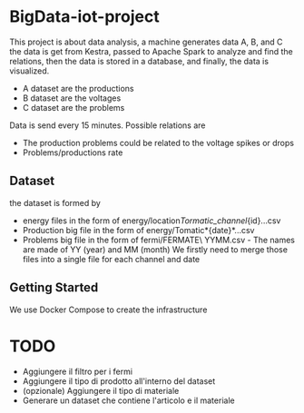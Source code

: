 # BigData-iot-project

This project is about data analysis, a machine generates data A, B, and C the data is get from Kestra, passed to Apache Spark to analyze and find the relations, then the data is stored in a database, and finally, the data is visualized.

- A dataset are the productions
- B dataset are the voltages
- C dataset are the problems

Data is send every 15 minutes.
Possible relations are

- The production problems could be related to the voltage spikes or drops
- Problems/productions rate

## Dataset

the dataset is formed by

- energy files in the form of energy/location*Tormatic_channel*{id}...csv
- Production big file in the form of energy/Tomatic*{date}*...csv
- Problems big file in the form of fermi/FERMATE\ YYMM.csv - The names are made of YY (year) and MM (month)
  We firstly need to merge those files into a single file for each channel and date

## Getting Started

We use Docker Compose to create the infrastructure

# TODO

- Aggiungere il filtro per i fermi
- Aggiungere il tipo di prodotto all'interno del dataset
- (opzionale) Aggiungere il tipo di materiale
 - Generare un dataset che contiene l'articolo e il materiale
